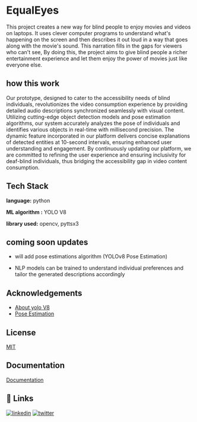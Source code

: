 
# EqualEyes
This project creates a new way for blind people to enjoy movies and videos on laptops. It uses clever computer programs to understand what's happening on the screen and then describes it out loud in a way that goes along with the movie's sound. This narration fills in the gaps for viewers who can't see, By doing this, the project aims to give blind people a richer entertainment experience and let them enjoy the power of movies just like everyone else.
## how this work

Our prototype, designed to cater to the accessibility needs of blind individuals, revolutionizes the video consumption experience by providing detailed audio descriptions synchronized seamlessly with visual content. Utilizing cutting-edge object detection models and pose estimation algorithms, our system accurately analyzes the pose of individuals and identifies various objects in real-time with millisecond precision. The dynamic feature incorporated in our platform delivers concise explanations of detected entities at 10-second intervals, ensuring enhanced user understanding and engagement. By continuously updating our platform, we are committed to refining the user experience and ensuring inclusivity for deaf-blind individuals, thus bridging the accessibility gap in video content consumption.
## Tech Stack

**language:** python

**ML algorithm :** YOLO V8 

**library used:** opencv, pyttsx3




## coming soon updates 
- will add pose estimations algorithm (YOLOv8 Pose Estimation)

- NLP models can be trained to understand individual preferences and tailor the generated descriptions accordingly
## Acknowledgements

 - [About yolo V8](https://docs.ultralytics.com/)
 - [Pose Estimation](https://docs.ultralytics.com/tasks/pose/)
 
## License

[MIT](https://github.com/navajyoth-puthalath13/EqualEyes/commit/43718f815cd7b0ba1129859f31354b525e893bf8)


## Documentation

[Documentation](https://drive.google.com/file/d/1Y6YJWiWQhcB-MngmEviTZfuQKBJ7Ya_y/view?usp=sharing)


## 🔗 Links
[![linkedin](https://img.shields.io/badge/linkedin-0A66C2?style=for-the-badge&logo=linkedin&logoColor=white)](www.linkedin.com/in/navajyoth-puthalath-78a111227)
[![twitter](https://img.shields.io/badge/twitter-1DA1F2?style=for-the-badge&logo=twitter&logoColor=white)](https://twitter.com/putalath)

